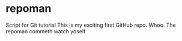 # repoman
Script for Git tutorial 
This is my exciting first GitHub repo. Whoo.
The repoman commeth 
watch yoself


